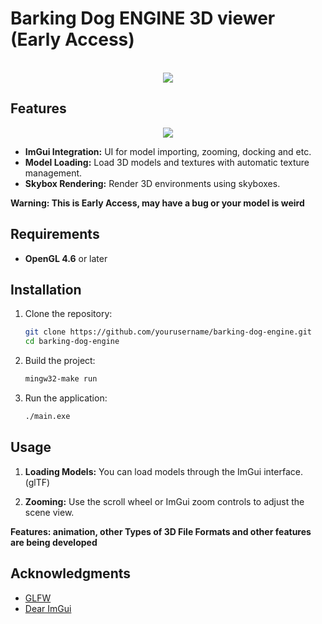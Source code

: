 # Barking Dog ENGINE 3D viewer (Early Access)

<br />
<div align="center">
    <img src="https://github.com/user-attachments/assets/c9b13638-13e4-4f9b-9746-77341a498b5f">
</div>


## Features
<div align="center">
    <img src="https://github.com/user-attachments/assets/7d17ac5e-ff13-414e-afe4-d1290281d028">
</div>

- **ImGui Integration:** UI for model importing, zooming, docking and etc.
- **Model Loading:** Load 3D models and textures with automatic texture management.
- **Skybox Rendering:** Render 3D environments using skyboxes.

**Warning: This is Early Access, may have a bug or your model is weird**

## Requirements
- **OpenGL 4.6** or later

## Installation

1. Clone the repository:
    ```bash
    git clone https://github.com/yourusername/barking-dog-engine.git
    cd barking-dog-engine
    ```

3. Build the project:
      ```bash
      mingw32-make run
      ```

4. Run the application:
    ```bash
    ./main.exe
    ```


## Usage

1. **Loading Models:** 
   You can load models through the ImGui interface. (glTF)

3. **Zooming:**
   Use the scroll wheel or ImGui zoom controls to adjust the scene view.
   
**Features: animation, other Types of 3D File Formats and other features are being developed**



## Acknowledgments

- [GLFW](https://www.glfw.org/)
- [Dear ImGui](https://github.com/ocornut/imgui)
